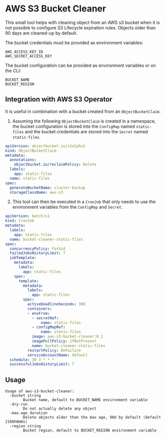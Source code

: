 # AWS S3 Bucket Cleaner

This small tool helps with cleaning object from an AWS s3 bucket when
it is not possible to configure S3 Lifecycle expiration rules.
Objects older than 90 days are cleaned-up by default.

The bucket credentials must be provided as environment variables:
```
AWS_ACCESS_KEY_ID
AWS_SECRET_ACCESS_KEY
```

The bucket configuration can be provided as environment variables or on the CLI:

```
BUCKET_NAME
BUCKET_REGION
```

## Integration with AWS S3 Operator

It is useful in combination with a bucket created from an `ObjectBucketClaim`.

1. Assuming the following `ObjectBucketClaim` is created in a namespace, the
bucket configuration is stored into the `ConfigMap` named `static-files` and
the bucket credentials are stored into the `Secret` named `static-files`.

```yaml
apiVersion: objectbucket.io/v1alpha1
kind: ObjectBucketClaim
metadata:
  annotations:
    objectbucket.io/reclaimPolicy: Delete
  labels:
    app: static-files
  name: static-files
spec:
  generateBucketName: cluster-backup
  storageClassName: aws-s3
```

2. This tool can then be executed in a `CronJob` that only needs to use the
environment variables from the `ConfigMap` and `Secret`.

```yaml
apiVersion: batch/v1
kind: CronJob
metadata:
  labels:
    app: static-files
  name: bucket-cleaner-static-files
spec:
  concurrencyPolicy: Forbid
  failedJobsHistoryLimit: 7
  jobTemplate:
    metadata:
      labels:
        app: static-files
    spec:
      template:
        metadata:
          labels:
            app: static-files
        spec:
          activeDeadlineSeconds: 300
          containers:
          - envFrom:
            - secretRef:
                name: static-files
            - configMapRef:
                name: static-files
            image: aws-s3-bucket-cleaner:0.1
            imagePullPolicy: IfNotPresent
            name: bucket-cleaner-static-files
          restartPolicy: OnFailure
          serviceAccountName: default
  schedule: 30 3 * * *
  successfulJobsHistoryLimit: 7
```

## Usage

```
Usage of aws-s3-bucket-cleaner:
  -bucket string
    	Bucket name, default to BUCKET_NAME environment variable
  -dry-run
    	Do not actually delete any object
  -max-age duration
    	Delete objects older than the max age, 90d by default (default 2160h0m0s)
  -region string
    	Bucket region, default to BUCKET_REGION environment variable
```
